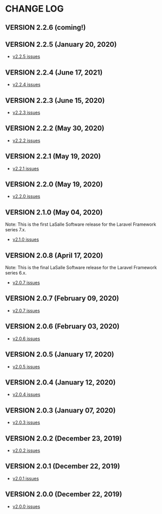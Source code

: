 # CHANGE LOG

## VERSION 2.2.6 (coming!)

## VERSION 2.2.5 (January 20, 2020)
* [v2.2.5 issues](https://github.com/LaSalleSoftware/ls-backup-pkg/milestone/16?closed=1)

## VERSION 2.2.4 (June 17, 2021)
* [v2.2.4 issues](https://github.com/LaSalleSoftware/ls-backup-pkg/milestone/15?closed=1)

## VERSION 2.2.3 (June 15, 2020)
* [v2.2.3 issues](https://github.com/LaSalleSoftware/ls-backup-pkg/milestone/14?closed=1)

## VERSION 2.2.2 (May 30, 2020)
* [v2.2.2 issues](https://github.com/LaSalleSoftware/ls-backup-pkg/milestone/13?closed=1)

## VERSION 2.2.1 (May 19, 2020)
* [v2.2.1 issues](https://github.com/LaSalleSoftware/ls-backup-pkg/milestone/12?closed=1)

## VERSION 2.2.0 (May 19, 2020)
* [v2.2.0 issues](https://github.com/LaSalleSoftware/ls-backup-pkg/milestone/11?closed=1)

## VERSION 2.1.0 (May 04, 2020)
Note: This is the first LaSalle Software release for the Laravel Framework series 7.x.
* [v2.1.0 issues](https://github.com/LaSalleSoftware/ls-backup-pkg/milestone/10?closed=1)

## VERSION 2.0.8 (April 17, 2020)
Note: This is the final LaSalle Software release for the Laravel Framework series 6.x.
* [v2.0.7 issues](https://github.com/LaSalleSoftware/ls-backup-pkg/milestone/9?closed=1)

## VERSION 2.0.7 (February 09, 2020)
* [v2.0.7 issues](https://github.com/LaSalleSoftware/ls-backup-pkg/milestone/8?closed=1)

## VERSION 2.0.6 (February 03, 2020)
* [v2.0.6 issues](https://github.com/LaSalleSoftware/ls-backup-pkg/milestone/7?closed=1)

## VERSION 2.0.5 (January 17, 2020)
* [v2.0.5 issues](https://github.com/LaSalleSoftware/ls-backup-pkg/milestone/6?closed=1)

## VERSION 2.0.4 (January 12, 2020)
* [v2.0.4 issues](https://github.com/LaSalleSoftware/ls-backup-pkg/milestone/5?closed=1)

## VERSION 2.0.3 (January 07, 2020)
* [v2.0.3 issues](https://github.com/LaSalleSoftware/ls-backup-pkg/milestone/4?closed=1)

## VERSION 2.0.2 (December 23, 2019)
* [v2.0.2 issues](https://github.com/LaSalleSoftware/ls-backup-pkg/milestone/3?closed=1)

## VERSION 2.0.1 (December 22, 2019)
* [v2.0.1 issues](https://github.com/LaSalleSoftware/ls-backup-pkg/milestone/2?closed=1)

## VERSION 2.0.0 (December 22, 2019)
* [v2.0.0 issues](https://github.com/LaSalleSoftware/ls-backup-pkg/milestone/1?closed=1)